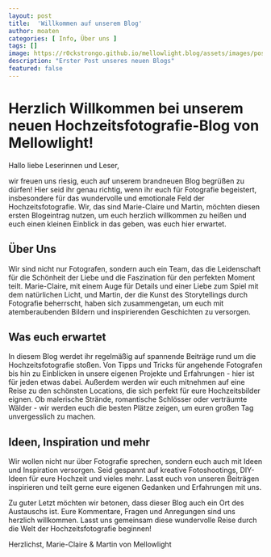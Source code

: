 ```yaml
---
layout: post
title:  'Willkommen auf unserem Blog'
author: moaten
categories: [ Info, Über uns ]
tags: []
image: https://r0ckstrongo.github.io/mellowlight.blog/assets/images/posts/test-post.jpeg
description: "Erster Post unseres neuen Blogs"
featured: false
---
```

# Herzlich Willkommen bei unserem neuen Hochzeitsfotografie-Blog von Mellowlight!

Hallo liebe Leserinnen und Leser,

wir freuen uns riesig, euch auf unserem brandneuen Blog begrüßen zu dürfen! Hier seid ihr genau richtig, wenn ihr euch für Fotografie begeistert, insbesondere für das wundervolle und emotionale Feld der Hochzeitsfotografie. Wir, das sind Marie-Claire und Martin, möchten diesen ersten Blogeintrag nutzen, um euch herzlich willkommen zu heißen und euch einen kleinen Einblick in das geben, was euch hier erwartet.

## Über Uns

Wir sind nicht nur Fotografen, sondern auch ein Team, das die Leidenschaft für die Schönheit der Liebe und die Faszination für den perfekten Moment teilt. Marie-Claire, mit einem Auge für Details und einer Liebe zum Spiel mit dem natürlichen Licht, und Martin, der die Kunst des Storytellings durch Fotografie beherrscht, haben sich zusammengetan, um euch mit atemberaubenden Bildern und inspirierenden Geschichten zu versorgen.

## Was euch erwartet

In diesem Blog werdet ihr regelmäßig auf spannende Beiträge rund um die Hochzeitsfotografie stoßen. Von Tipps und Tricks für angehende Fotografen bis hin zu Einblicken in unsere eigenen Projekte und Erfahrungen - hier ist für jeden etwas dabei. Außerdem werden wir euch mitnehmen auf eine Reise zu den schönsten Locations, die sich perfekt für eure Hochzeitsbilder eignen. Ob malerische Strände, romantische Schlösser oder verträumte Wälder - wir werden euch die besten Plätze zeigen, um euren großen Tag unvergesslich zu machen.

## Ideen, Inspiration und mehr

Wir wollen nicht nur über Fotografie sprechen, sondern euch auch mit Ideen und Inspiration versorgen. Seid gespannt auf kreative Fotoshootings, DIY-Ideen für eure Hochzeit und vieles mehr. Lasst euch von unseren Beiträgen inspirieren und teilt gerne eure eigenen Gedanken und Erfahrungen mit uns.

Zu guter Letzt möchten wir betonen, dass dieser Blog auch ein Ort des Austauschs ist. Eure Kommentare, Fragen und Anregungen sind uns herzlich willkommen. Lasst uns gemeinsam diese wundervolle Reise durch die Welt der Hochzeitsfotografie beginnen!

Herzlichst,
Marie-Claire & Martin von Mellowlight
